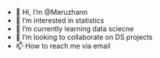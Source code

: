 - 👋 Hi, I’m @Meruzhann
- 👀 I’m interested in statistics
- 🌱 I’m currently learning data sciecne
- 💞️ I’m looking to collaborate on DS projects
- 📫 How to reach me via email

<!---
Meruzhann/Meruzhann is a ✨ special ✨ repository because its `README.md` (this file) appears on your GitHub profile.
You can click the Preview link to take a look at your changes.
--->
